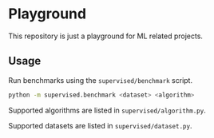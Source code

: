 # Playground

This repository is just a playground for ML related projects.

## Usage
Run benchmarks using the `supervised/benchmark` script.

```bash
python -m supervised.benchmark <dataset> <algorithm>
```

Supported algorithms are listed in `supervised/algorithm.py`.

Supported datasets are listed in `supervised/dataset.py`.
